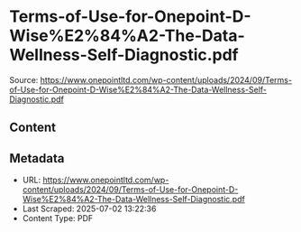 # Terms-of-Use-for-Onepoint-D-Wise%E2%84%A2-The-Data-Wellness-Self-Diagnostic.pdf

Source: https://www.onepointltd.com/wp-content/uploads/2024/09/Terms-of-Use-for-Onepoint-D-Wise%E2%84%A2-The-Data-Wellness-Self-Diagnostic.pdf

## Content

## Metadata

- URL: https://www.onepointltd.com/wp-content/uploads/2024/09/Terms-of-Use-for-Onepoint-D-Wise%E2%84%A2-The-Data-Wellness-Self-Diagnostic.pdf
- Last Scraped: 2025-07-02 13:22:36
- Content Type: PDF
